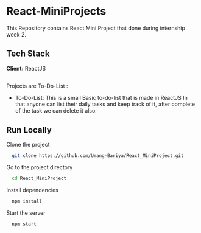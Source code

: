 
# React-MiniProjects

This Repository contains React Mini Project that done during internship week 2.



## Tech Stack

**Client:** ReactJS



## 

Projects are To-Do-List : 

- To-Do-List: This is a small Basic to-do-list that is made in ReactJS In that anyone can list their daily tasks and keep track of it, after complete of the task we can delete it also.




## Run Locally

Clone the project

```bash
  git clone https://github.com/Umang-Bariya/React_MiniProject.git
```

Go to the project directory

```bash
  cd React_MiniProject
```

Install dependencies

```bash
  npm install
```

Start the server

```bash
  npm start
```

